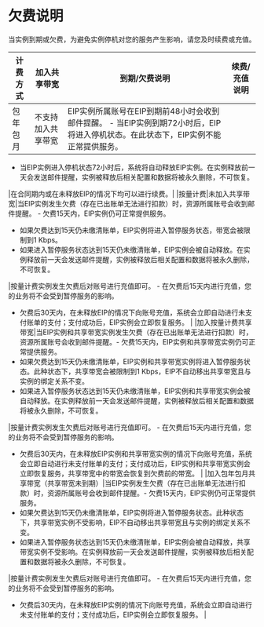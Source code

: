 # 欠费说明

当实例到期或欠费，为避免实例停机对您的服务产生影响，请您及时续费或充值。

|计费方式|加入共享带宽|到期/欠费说明|续费/充值说明|
|----|------|-------|-------|
|包年包月|不支持加入共享带宽|EIP实例所属账号在EIP到期前48小时会收到邮件提醒。 -   当EIP实例到期72小时后，EIP将进入停机状态。在此状态下，EIP实例不能正常提供服务。
-   当EIP实例进入停机状态72小时后，系统将自动释放EIP实例。在实例释放前一天会发送邮件提醒，实例被释放后相关配置和数据将被永久删除，不可恢复。

|在合同期内或在未释放EIP的情况下均可以进行续费。|
|按量计费|未加入共享带宽|当EIP实例发生欠费（存在已出账单无法进行扣款）时，资源所属账号会收到邮件提醒。 -   欠费15天内，EIP实例仍可正常提供服务。
-   如果欠费达到15天仍未缴清账单，EIP实例将进入暂停服务状态，带宽会被限制到1 Kbps。
-   如果进入暂停服务状态达到15天仍未缴清账单，EIP实例会被自动释放。在实例释放前一天会发送邮件提醒，实例被释放后相关配置和数据将被永久删除，不可恢复。

|按量计费实例发生欠费后对账号进行充值即可。 -   在欠费后15天内进行充值，您的业务将不会受到暂停服务的影响。
-   欠费后30天内，在未释放EIP的情况下向账号充值，系统会立即自动进行未支付账单的支付；支付成功后，EIP实例会立即恢复服务。 |
|加入按量计费共享带宽|当EIP实例和共享带宽实例发生欠费（存在已出账单无法进行扣款）时，资源所属账号会收到邮件提醒。-   欠费15天内，EIP实例和共享带宽实例仍可正常提供服务。
-   如果欠费达到15天仍未缴清账单，EIP实例和共享带宽实例将进入暂停服务状态。此种状态下，共享带宽会被限制到1 Kbps，EIP不自动移出共享带宽且与实例的绑定关系不变。
-   如果进入暂停服务状态达到15天仍未缴清账单，EIP实例和共享带宽实例会被自动释放。在实例释放前一天会发送邮件提醒，实例被释放后相关配置和数据将被永久删除，不可恢复。

|按量计费实例发生欠费后对账号进行充值即可。 -   在欠费后15天内进行充值，您的业务将不会受到暂停服务的影响。
-   欠费后30天内，在未释放EIP实例和共享带宽实例的情况下向账号充值，系统会立即自动进行未支付账单的支付；支付成功后，EIP实例和共享带宽实例会立即恢复服务，共享带宽中的带宽会恢复到欠费前的带宽。 |
|加入包年包月共享带宽（共享带宽未到期）|当EIP实例发生欠费（存在已出账单无法进行扣款）时，资源所属账号会收到邮件提醒。-   欠费15天内，EIP实例仍可正常提供服务。
-   如果欠费达到15天仍未缴清账单，EIP实例将进入暂停服务状态。此种状态下，共享带宽实例不受影响，EIP不自动移出共享带宽且与实例的绑定关系不变。
-   如果进入暂停服务状态达到15天仍未缴清账单，EIP实例会被自动释放，共享带宽实例不受影响。在实例释放前一天会发送邮件提醒，实例被释放后相关配置和数据将被永久删除，不可恢复。

|按量计费实例发生欠费后对账号进行充值即可。 -   在欠费后15天内进行充值，您的业务将不会受到暂停服务的影响。
-   欠费后30天内，在未释放EIP实例的情况下向账号充值，系统会立即自动进行未支付账单的支付；支付成功后，EIP实例会立即恢复服务。 |

